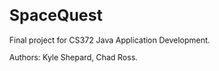 # SpaceQuest
Final project for CS372 Java Application Development.

Authors: Kyle Shepard, Chad Ross.
